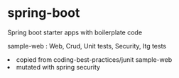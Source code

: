 # spring-boot
Spring boot starter apps with boilerplate code

sample-web : Web, Crud, Unit tests, Security, Itg tests
<li>copied from coding-best-practices/junit sample-web</li>
<li>mutated with spring security</li>
